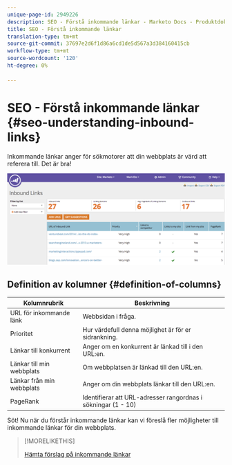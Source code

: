 ```yaml
---
unique-page-id: 2949226
description: SEO - Förstå inkommande länkar - Marketo Docs - Produktdokumentation
title: SEO - Förstå inkommande länkar
translation-type: tm+mt
source-git-commit: 37697e2d6f1d86a6cd1de5d567a3d384160415cb
workflow-type: tm+mt
source-wordcount: '120'
ht-degree: 0%

---
```



# SEO - Förstå inkommande länkar {#seo-understanding-inbound-links}

Inkommande länkar anger för sökmotorer att din webbplats är värd att referera till. Det är bra!

![](assets/image2014-9-18-13-3a18-3a10.png)

## Definition av kolumner {#definition-of-columns}

| Kolumnrubrik | Beskrivning |
|---|---|
| URL för inkommande länk | Webbsidan i fråga. |
| Prioritet | Hur värdefull denna möjlighet är för er sidrankning. |
| Länkar till konkurrent | Anger om en konkurrent är länkad till i den URL:en. |
| Länkar till min webbplats | Om webbplatsen är länkad till den URL:en. |
| Länkar från min webbplats | Anger om din webbplats länkar till den URL:en. |
| PageRank | Identifierar att URL-adresser rangordnas i sökningar (1 - 10) |

Söt! Nu när du förstår inkommande länkar kan vi föreslå fler möjligheter till inkommande länkar för din webbplats.

>[!MORELIKETHIS]
>
>[Hämta förslag på inkommande länkar](/help/marketo/product-docs/additional-apps/seo/inbound-links/seo-get-inbound-link-suggestions.md)
